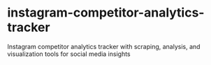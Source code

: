 # instagram-competitor-analytics-tracker
Instagram competitor analytics tracker with scraping, analysis, and visualization tools for social media insights
